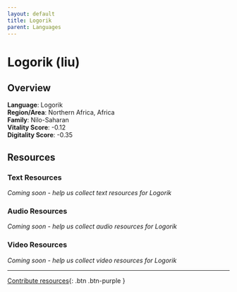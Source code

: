 ```yaml
---
layout: default
title: Logorik
parent: Languages
---
```


# Logorik (liu)

## Overview

**Language**: Logorik  
**Region/Area**: Northern Africa, Africa  
**Family**: Nilo-Saharan  
**Vitality Score**: -0.12  
**Digitality Score**: -0.35  

## Resources

### Text Resources
*Coming soon - help us collect text resources for Logorik*

### Audio Resources
*Coming soon - help us collect audio resources for Logorik*

### Video Resources
*Coming soon - help us collect video resources for Logorik*

---

[Contribute resources](https://fairtrain.github.io/){: .btn .btn-purple }
